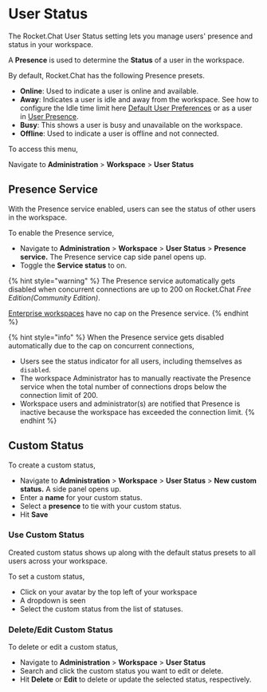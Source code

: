 # User Status

The Rocket.Chat User Status setting lets you manage users' presence and status in your workspace.

A **Presence** is used to determine the **Status** of a user in the workspace.

By default, Rocket.Chat has the following Presence presets.

* **Online**: Used to indicate a user is online and available.
* **Away**: Indicates a user is idle and away from the workspace. See how to configure the Idle time limit here [Default User Preferences](settings/account-settings/#default-user-preferences) or as a user in [User Presence](../user-guides/user-panel/my-account/#user-presence).
* **Busy**: This shows a user is busy and unavailable on the workspace.
* **Offline**: Used to indicate a user is offline and not connected.

To access this menu,

Navigate to **Administration** > **Workspace** > **User Status**

## Presence Service

With the Presence service enabled, users can see the status of other users in the workspace.

To enable the Presence service,

* Navigate to **Administration** > **Workspace** > **User Status** > **Presence service.** The Presence service cap side panel opens up.
* Toggle the **Service status** to on.

{% hint style="warning" %}
The Presence service automatically gets disabled when concurrent connections are up to 200 on Rocket.Chat _Free Edition(Community Edition)_.

[Enterprise workspaces](settings/enterprise.md) have no cap on the Presence service.
{% endhint %}

{% hint style="info" %}
When the Presence service gets disabled automatically due to the cap on concurrent connections,

* Users see the status indicator for all users, including themselves as `disabled`.
* The workspace Administrator has to manually reactivate the Presence service when the total number of connections drops below the connection limit of 200.
* Workspace users and administrator(s) are notified that Presence is inactive because the workspace has exceeded the connection limit.
{% endhint %}

## Custom Status

To create a custom status,

* Navigate to **Administration** > **Workspace** > **User Status** > **New custom status.** A side panel opens up.
* Enter a **name** for your custom status.
* Select a **presence** to tie with your custom status.
* Hit **Save**

### Use Custom Status

Created custom status shows up along with the default status presets to all users across your workspace.

To set a custom status,

* Click on your avatar by the top left of your workspace
* A dropdown is seen
* Select the custom status from the list of statuses.

### Delete/Edit Custom Status

To delete or edit a custom status,

* Navigate to **Administration** > **Workspace** > **User Status**
* Search and click the custom status you want to edit or delete.
* Hit **Delete** or **Edit** to delete or update the selected status, respectively.

